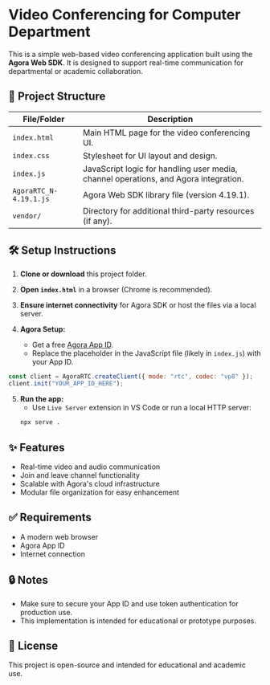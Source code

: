 # Video Conferencing for Computer Department

This is a simple web-based video conferencing application built using the **Agora Web SDK**. It is designed to support real-time communication for departmental or academic collaboration.

## 📁 Project Structure

| File/Folder               | Description |
|---------------------------|-------------|
| `index.html`              | Main HTML page for the video conferencing UI. |
| `index.css`               | Stylesheet for UI layout and design. |
| `index.js`                | JavaScript logic for handling user media, channel operations, and Agora integration. |
| `AgoraRTC_N-4.19.1.js`    | Agora Web SDK library file (version 4.19.1). |
| `vendor/`                 | Directory for additional third-party resources (if any). |

## 🛠️ Setup Instructions

1. **Clone or download** this project folder.

2. **Open `index.html`** in a browser (Chrome is recommended).

3. **Ensure internet connectivity** for Agora SDK or host the files via a local server.

4. **Agora Setup:**
   - Get a free [Agora App ID](https://www.agora.io/en/).
   - Replace the placeholder in the JavaScript file (likely in `index.js`) with your App ID.

```js
const client = AgoraRTC.createClient({ mode: "rtc", codec: "vp8" });
client.init("YOUR_APP_ID_HERE");
```

5. **Run the app:**
   - Use `Live Server` extension in VS Code or run a local HTTP server:
   ```bash
   npx serve .
   ```

## ✨ Features

- Real-time video and audio communication
- Join and leave channel functionality
- Scalable with Agora's cloud infrastructure
- Modular file organization for easy enhancement

## ✅ Requirements

- A modern web browser
- Agora App ID
- Internet connection

## 🔒 Notes

- Make sure to secure your App ID and use token authentication for production use.
- This implementation is intended for educational or prototype purposes.

## 📄 License

This project is open-source and intended for educational and academic use.
#
